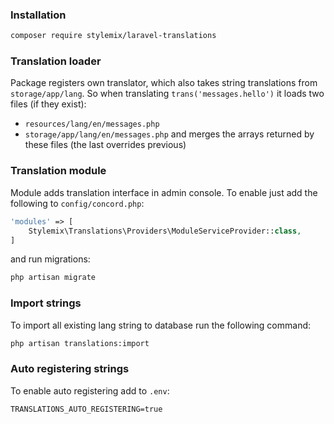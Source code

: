 ### Installation

```bash
composer require stylemix/laravel-translations
```

### Translation loader

Package registers own translator, which also takes string translations from `storage/app/lang`.
So when translating `trans('messages.hello')` it loads two files (if they exist):
- `resources/lang/en/messages.php`
- `storage/app/lang/en/messages.php`
and merges the arrays returned by these files (the last overrides previous)

### Translation module

Module adds translation interface in admin console. To enable just add the following to `config/concord.php`:

```php
'modules' => [
	Stylemix\Translations\Providers\ModuleServiceProvider::class,
]
```
and run migrations:
```bash
php artisan migrate
```

### Import strings
To import all existing lang string to database run the following command:
```bash
php artisan translations:import
```

### Auto registering strings
To enable auto registering add to `.env`:
```
TRANSLATIONS_AUTO_REGISTERING=true
```
